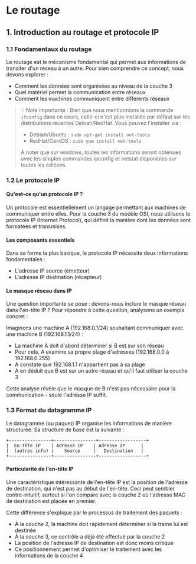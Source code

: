# Le routage

## 1. Introduction au routage et protocole IP

### 1.1 Fondamentaux du routage

Le routage est le mécanisme fondamental qui permet aux informations de transiter d'un réseau à un autre. Pour bien comprendre ce concept, nous devons explorer :

- Comment les données sont organisées au niveau de la couche 3
- Quel matériel permet la communication entre réseaux
- Comment les machines communiquent entre différents réseaux

> 💡 Note importante : Bien que nous mentionnions la commande `ifconfig` dans ce cours, celle-ci n'est plus installée par défaut sur les distributions récentes Debian/RedHat. Vous pouvez l'installer via :
>
> - Debian/Ubuntu : `sudo apt-get install net-tools`
> - RedHat/CentOS : `sudo yum install net-tools`
>
> A noter que sur windows, toutes les informations seront obtenues avec les simples commandes ipconfig et netstat disponibles sur toutes les éditions.

### 1.2 Le protocole IP

#### Qu'est-ce qu'un protocole IP ?

Un protocole est essentiellement un langage permettant aux machines de communiquer entre elles. Pour la couche 3 du modèle OSI, nous utilisons le protocole IP (Internet Protocol), qui définit la manière dont les données sont formatées et transmises.

#### Les composants essentiels

Dans sa forme la plus basique, le protocole IP nécessite deux informations fondamentales :

- L'adresse IP source (émetteur)
- L'adresse IP destination (récepteur)

#### Le masque réseau dans IP

Une question importante se pose : devons-nous inclure le masque réseau dans l'en-tête IP ? Pour répondre à cette question, analysons un exemple concret :

Imaginons une machine A (192.168.0.1/24) souhaitant communiquer avec une machine B (192.168.1.1/24) :

- La machine A doit d'abord déterminer si B est sur son réseau
- Pour cela, A examine sa propre plage d'adresses (192.168.0.0 à 192.168.0.255)
- A constate que 192.168.1.1 n'appartient pas à sa plage
- A en déduit que B est sur un autre réseau et qu'il faut utiliser la couche 3

Cette analyse révèle que le masque de B n'est pas nécessaire pour la communication - seule l'adresse IP suffit.

### 1.3 Format du datagramme IP

Le datagramme (ou paquet) IP organise les informations de manière structurée. Sa structure de base est la suivante :

```plaintext
+----------------+----------------+------------------+
|  En-tête IP    | Adresse IP    | Adresse IP      |
|  (autres info) |    Source     |   Destination   |
+----------------+----------------+------------------+
```

#### Particularité de l'en-tête IP

Une caractéristique intéressante de l'en-tête IP est la position de l'adresse de destination, qui n'est pas au début de l'en-tête. Ceci peut sembler contre-intuitif, surtout si l'on compare avec la couche 2 où l'adresse MAC de destination est placée en premier.

Cette différence s'explique par le processus de traitement des paquets :

- À la couche 2, la machine doit rapidement déterminer si la trame lui est destinée
- À la couche 3, ce contrôle a déjà été effectué par la couche 2
- La position de l'adresse IP de destination est donc moins critique
- Ce positionnement permet d'optimiser le traitement avec les informations de la couche 4